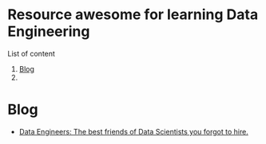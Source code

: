 Resource awesome for learning Data Engineering
==============================================

List of content

1. [Blog](#blog)
2. 

# Blog
* [Data Engineers: The best friends of Data Scientists you forgot to hire.](https://uwekorn.com/2019/02/13/data-engineers-the-best-friends-of-data-scientists-you-forgot.html)